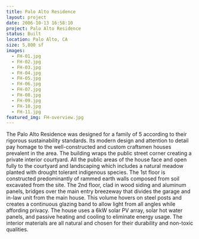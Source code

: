 ```yaml
---
title: Palo Alto Residence
layout: project
date: 2006-10-13 16:58:10
project: Palo Alto Residence
status: Built
location: Palo Alto, CA
size: 5,800 sf
images:
  - FH-01.jpg
  - FH-02.jpg
  - FH-03.jpg
  - FH-04.jpg
  - FH-05.jpg
  - FH-06.jpg
  - FH-07.jpg
  - FH-08.jpg
  - FH-09.jpg
  - FH-10.jpg
  - FH-11.jpg
featured_img: FH-overview.jpg
---
```


The Palo Alto Residence was designed for a family of 5 according to their rigorous sustainability standards.  Its modern design and attention to detail pay homage to the well-constructed and custom craftsmen houses prevalent in the area.  The building wraps the public street corner creating a private interior courtyard.  All the public areas of the house face and open fully to the courtyard and landscaping which includes a natural meadow planted with drought tolerant indigenous species.  The 1st floor is constructed predominantly of rammed earth walls composed from soil excavated from the site. The 2nd floor, clad in wood siding and aluminum panels, bridges over the main entry breezeway that divides the garage and in-law unit from the main house.  This volume hovers on steel posts and creates a continuous glazing band to allow light from all angles while affording privacy. The house uses a 6kW solar PV array, solar hot water panels, and passive heating and cooling to eliminate energy usage. The interior materials are all natural and chosen for their durability and non-toxic qualities.
